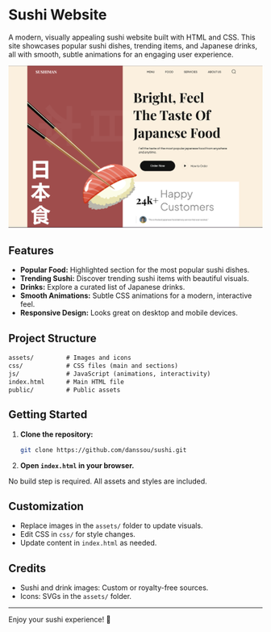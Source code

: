 # Sushi Website

A modern, visually appealing sushi website built with HTML and CSS. This site showcases popular sushi dishes, trending items, and Japanese drinks, all with smooth, subtle animations for an engaging user experience.

![Cover](assets/cover.png)

## Features

- **Popular Food:** Highlighted section for the most popular sushi dishes.
- **Trending Sushi:** Discover trending sushi items with beautiful visuals.
- **Drinks:** Explore a curated list of Japanese drinks.
- **Smooth Animations:** Subtle CSS animations for a modern, interactive feel.
- **Responsive Design:** Looks great on desktop and mobile devices.

## Project Structure

```
assets/         # Images and icons
css/            # CSS files (main and sections)
js/             # JavaScript (animations, interactivity)
index.html      # Main HTML file
public/         # Public assets
```

## Getting Started

1. **Clone the repository:**
   ```sh
   git clone https://github.com/danssou/sushi.git
   ```
2. **Open `index.html` in your browser.**

No build step is required. All assets and styles are included.

## Customization
- Replace images in the `assets/` folder to update visuals.
- Edit CSS in `css/` for style changes.
- Update content in `index.html` as needed.

## Credits
- Sushi and drink images: Custom or royalty-free sources.
- Icons: SVGs in the `assets/` folder.

---

Enjoy your sushi experience! 🍣
